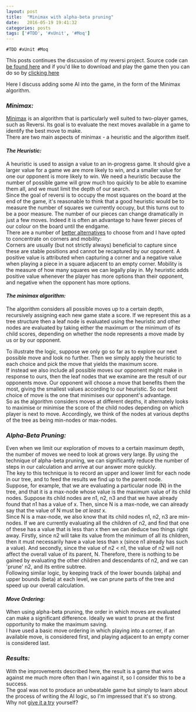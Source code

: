 ```yaml
---
layout: post
title:  "Minimax with alpha-beta pruning"
date:   2016-05-19 19:41:32
categories: posts
tags: ['#TDD', '#xUnit', '#Moq']
---
```

`#TDD #xUnit #Moq`

This posts continues the discussion of my reversi project. Source code can [be found here](https://github.com/alan-conway/Reversi) and if you'd like to download and play the game then you can do so by [clicking here](https://ci.appveyor.com/api/projects/alan-conway/reversi/artifacts/Reversi.zip?branch=master&job=Configuration%3A+Release)

Here I discuss adding some AI into the game, in the form of the Minimax algorithm.

### _Minimax:_  
[Minimax](https://en.wikipedia.org/wiki/Minimax#Minimax_algorithm_with_alternate_moves) is an algorithm that is particularly well suited to two-player games, such as Reversi. Its goal is to evaluate the next moves available in a game to identify the best move to make.   
There are two main aspects of minimax - a heuristic and the algorithm itself.

#### _The Heuristic:_  
A heuristic is used to assign a value to an in-progress game. It should give a larger value for a game we are more likely to win, and a smaller value for one our opponent is more likely to win. We need a heuristic because the number of possible game will grow much too quickly to be able to examine them all, and we must limit the depth of our search.  
Since the goal of reversi is to occupy the most squares on the board at the end of the game, it's reasonable to think that a good heuristic would be to measure the number of squares we currently occupy, but this turns out to be a poor measure. The number of our pieces can change dramatically in just a few moves. Indeed it is often an advantage to have fewer pieces of our colour on the board until the endgame.  
There are a number of [better alternatives](https://en.wikipedia.org/wiki/Reversi#Strategic_elements) to choose from and I have opted to concentrate on corners and mobility:  
Corners are usually (but not strictly always) beneficial to capture since these are stable positions and cannot be recaptured by our opponent. A positive value is attributed when capturing a corner and a negative value when playing a piece in a square adjacent to an empty corner.
Mobility is the measure of how many squares we can legally play in. My heuristic adds positive value whenever the player has more options than their opponent, and negative when the opponent has more options.

#### _The minimax algorithm:_
The algorithm considers all possible moves up to a certain depth, recursively assigning each new game state a score. If we represent this as a tree structure then a leaf node is evaluated using the heuristic and other nodes are evaluated by taking either the maximum or the minimum of its child scores, depending on whether the node represents a move made by us or by our opponent.  

To illustrate the logic, suppose we only go so far as to explore our next possible move and look no further. Then we simply apply the heuristic to each choice and pick the move that yields the maximum score.  
If instead we also include all possible moves our opponent might make in response to ours, then the leaf nodes that we examine are the result of our opponents move. Our opponent will choose a move that benefits them the most, giving the smallest values according to our heuristic. So our best choice of move is the one that minimises our opponent's advantage.  
So as the algorithm considers moves at different depths, it alternately looks to maximise or minimise the score of the child nodes depending on which player is next to move. Accordingly, we think of the nodes at various depths of the tree as being min-nodes or max-nodes.

### _Alpha-Beta Pruning:_  
Even when we limit our exploration of moves to a certain maximum depth, the number of moves we need to look at grows very large. By using the technique of alpha-beta pruning, we can significantly reduce the number of steps in our calculation and arrive at our answer more quickly.  
The key to this technique is to record an upper and lower limit for each node in our tree, and to feed the results we find up to the parent node.  
Suppose, for example, that we are evaluating a particular node (N) in the tree, and that it is a max-node whose value is the maximum value of its child nodes. Suppose its child nodes are n1, n2, n3 and that we have already found that n1 has a value of x. Then, since N is a max-node, we can already say that the value of N must be _at least_ x.  
Since N is a max-node, we also know that its child nodes n1, n2, n3 are min-nodes. If we are currently evaluating all the children of n2, and find that one of these has a value that is less than x then we can deduce two things right away. Firstly, since n2 will take its value from the minimum of all its children, then it must necessarily have a value less than x (since n1 already has such a value). And secondly, since the value of n2 < n1, the value of n2 will not affect the overall value of its parent, N. Therefore, there is nothing to be gained by evaluating the other children and descendants of n2, and we can 'prune' n2, and its entire subtree.   
Following similar logic, by keeping track of the lower bounds (alpha) and upper bounds (beta) at each level, we can prune parts of the tree and speed up our overall calculation.

#### _Move Ordering:_
When using alpha-beta pruning, the order in which moves are evaluated can make a significant difference. Ideally we want to prune at the first opportunity to make the maximum saving.  
I have used a basic move ordering in which playing into a corner, if an available move, is considered first, and playing adjacent to an empty corner is considered last.  

### _Results:_
With the improvements described here, the result is a game that wins against me much more often than I win against it, so I consider this to be a success.  
The goal was not to produce an unbeatable game but simply to learn about the process of writing the AI logic, so I'm impressed that it's so strong.  
Why not [give it a try](https://ci.appveyor.com/api/projects/alan-conway/reversi/artifacts/Reversi.zip?branch=master&job=Configuration%3A+Release) yourself?
